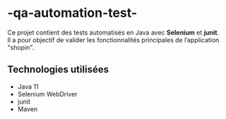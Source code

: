# -qa-automation-test-
Ce projet contient des tests automatisés en Java avec **Selenium** et **junit**.  
Il a pour objectif de valider les fonctionnalités principales de l’application "shopin".

## Technologies utilisées
- Java 11
- Selenium WebDriver
- junit
- Maven
